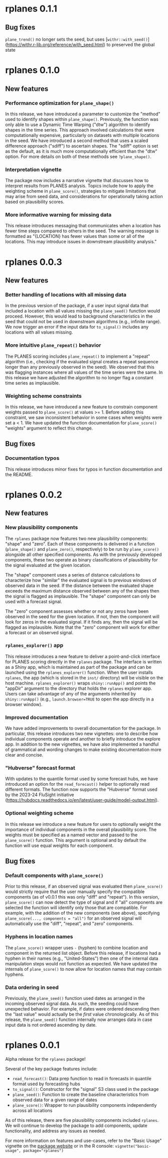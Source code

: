 # rplanes 0.1.1

## Bug fixes

`plane_trend()` no longer sets the seed, but uses [`withr::with_seed()`]
(https://withr.r-lib.org/reference/with_seed.html) to preserved the global state
# rplanes 0.1.0

## New features

### Performance optimization for `plane_shape()`

In this release, we have introduced a parameter to customize the "method" used to identify shapes within `plane_shape()`. Previously, the function was only able to use a Dynamic Time Warping ("dtw") algorithm to identify shapes in the time series. This approach involved calculations that were computationally expensive, particularly on datasets with multiple locations in the seed. We have introduced a second method that uses a scaled difference approach ("sdiff") to ascertain shapes. The "sdiff" option is set as the default, as it is much more computationally efficient than the "dtw" option. For more details on both of these methods see `?plane_shape()`.

### Interpretation vignette

The package now includes a narrative vignette that discusses how to interpret results from PLANES analysis. Topics include how to apply the weighting scheme in `plane_score()`, strategies to mitigate limitations that may arise from seed data, and considerations for operationally taking action based on plausibility scores.

### More informative warning for missing data

This release introduces messaging that communicates when a location has fewer time steps compared to others in the seed. The warning message is formatted as "{LOCATION} has fewer values than some or all of the locations. This may introduce issues in downstream plausibility analysis."

# rplanes 0.0.3

## New features

### Better handling of locations with all missing data

In the previous version of the package, if a user input signal data that included a location with all values missing the `plane_seed()` function would proceed. However, this would lead to background characteristics in the seed that could not be used in downstream algorithms (e.g., infinite range). We now trigger an error if the input data for `to_signal()` includes any locations with all values missing.

### More intuitive `plane_repeat()` behavior

The PLANES scoring includes `plane_repeat()` to implement a "repeat" algorithm (i.e., checking if the evaluated signal creates a repeat sequence longer than any previously observed in the seed). We observed that this was flagging instances where all values of the time series were the same. In this release we have adjusted the algorithm to no longer flag a constant time series as implausible.

### Weighting scheme constraints

In this release, we have introduced a new feature to constrain component weights passed to `plane_score()` at values >= 1. Before adding this constraint, we saw inconsistent behavior in some cases when weights were set a < 1. We have updated the function documentation for `plane_score()` "weights" argument to reflect this change.

## Bug fixes

### Documentation typos

This release introduces minor fixes for typos in function documentation and the README.

# rplanes 0.0.2

## New features

### New plausibility components

The `rplanes` package now features two new plausibility components: "shape" and "zero". Each of these components is delivered in a function (`plane_shape()` and `plane_zero()`, respectively) to be run by `plane_score()` alongside all other specified components. As with the previously developed components, these two operate as binary classifications of plausibility for the signal evaluated at the given location. 

The "shape" component uses a series of distance calculations to characterize how "similar" the evaluated signal is to previous windows of observed data in the seed. If the distance between the evaluated shape exceeds the maximum distance observed between any of the shapes then the signal is flagged as implausible. The "shape" component can only be used with a forecast signal.

The "zero" component assesses whether or not any zeros have been observed in the seed for the given location. If not, then the component will look for zeros in the evaluated signal. If it finds any, then the signal will be flagged as implausible. Note that the "zero" component will work for either a forecast or an observed signal.

### `rplanes_explorer()` app

This release introduces a new feature to deliver a point-and-click interface for PLANES scoring directly in the `rplanes` package. The interface is written as a Shiny app, which is maintained as part of the package and can be launched using the `rplanes_explorer()` function. When the user installs `rplanes`, the app (which is stored in the `inst/` directory) will be visible on the host machine. `rplanes_explorer()` wraps `shiny::runApp()` and points the "appDir" argument to the directory that holds the `rplanes` explorer app. Users can take advantage of any of the arguments inherited by `shiny::runApp()` (e.g., `launch.browser=TRUE` to open the app directly in a browser window).

### Improved documentation

We have added improvements to overall documentation for the package. In particular, this release introduces two new vignettes: one to describe how individual components operate and another to briefly introduce the explore app. In addition to the new vignettes, we have also implemented a handful of grammatical and wording changes to make existing documentation more clear and concise.

### "Hubverse" forecast format

With updates to the quantile format used by some forecast hubs, we have introduced an option for the `read_forecast()` helper to optionally read different formats. The function now supports the "Hubverse" format used by the 2023-24 FluSight initiative (https://hubdocs.readthedocs.io/en/latest/user-guide/model-output.html).

### Optional weighting scheme

In this release we introduce a new feature for users to optionally weight the importance of individual components in the overall plausibility score. The weights must be specified as a named vector and passed to the `plane_score()` function. This argument is optional and by default the function will use equal weights for each component.

## Bug fixes

### Default components with `plane_score()`

Prior to this release, if an observed signal was evaluated then `plane_score()` would strictly require that the user manually specify the compatible components (as of v0.0.1 this was only "diff" and "repeat"). In this version, `plane_score()` can now detect the type of signal and if "all" components are selected the function will identify only those that are compatible. For example, with the addition of the new components (see above), specifying `plane_score(..., components = "all")` for an observed signal will automatically use the "diff", "repeat", and "zero" components.

### Hyphens in location names

The `plane_score()` wrapper uses `-` (hyphen) to combine location and component in the returned list object. Before this release, if locations had a hyphen in their names (e.g., "United-States") then one of the internal data manipulation steps would not function as expected. We have updated the internals of `plane_score()` to now allow for location names that may contain hyphens.

### Data ordering in seed

Previously, the `plane_seed()` function used dates as arranged in the incoming observed signal data. As such, the seeding could have unexpected behavior. For example, if dates were ordered descending then the "last value" would actually be the *first* value chronologically. As of this release, the `plane_seed()` function internally now arranges data in case input data is not ordered ascending by date.

# rplanes 0.0.1

Alpha release for the `rplanes` package!

Several of the key package features include:

- `read_forecast()`: Data prep function to read in forecasts in quantile format used by forecasting hubs
- `to_signal()`: Constructor for the "signal" S3 class used in the package
- `plane_seed()`: Function to create the baseline characteristics from observed data for a given range of dates
- `plane_score()`: Wrapper to run plausibility components independently across all locations

As of this release, there are five plausibility components included `rplanes`. We will continue to develop the package to add components, update functionality, and address any issues as needed.

For more information on features and use-cases, refer to the "Basic Usage" vignette on the [package website](https://signaturescience.github.io/rplanes/articles/basic-usage.html) or in the R console: `vignette("basic-usage", package="rplanes")`
